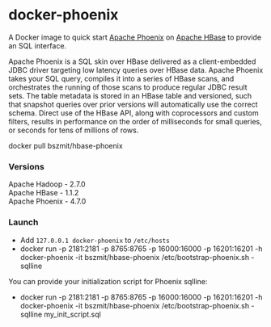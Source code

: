 docker-phoenix
==============

A Docker image to quick start [Apache Phoenix](http://phoenix.apache.org/) on [Apache HBase](https://hbase.apache.org/)
to provide an SQL interface.

Apache Phoenix is a SQL skin over HBase delivered as a client-embedded JDBC driver targeting low latency queries over HBase data. Apache Phoenix takes your SQL query, compiles it into a series of HBase scans, and orchestrates the running of those scans to produce regular JDBC result sets. The table metadata is stored in an HBase table and versioned, such that snapshot queries over prior versions will automatically use the correct schema. Direct use of the HBase API, along with coprocessors and custom filters, results in performance on the order of milliseconds for small queries, or seconds for tens of millions of rows.

docker pull bszmit/hbase-phoenix

### Versions
Apache Hadoop - 2.7.0  
Apache HBase - 1.1.2  
Apache Phoenix - 4.7.0

### Launch
- Add `127.0.0.1 docker-phoenix` to `/etc/hosts`
- docker run -p 2181:2181 -p 8765:8765 -p 16000:16000 -p 16201:16201 -h docker-phoenix -it bszmit/hbase-phoenix /etc/bootstrap-phoenix.sh -sqlline

You can provide your initialization script for Phoenix sqlline:
- docker run -p 2181:2181 -p 8765:8765 -p 16000:16000 -p 16201:16201 -h docker-phoenix -it bszmit/hbase-phoenix /etc/bootstrap-phoenix.sh -sqlline my_init_script.sql

